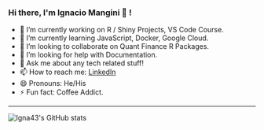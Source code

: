 ### Hi there, I'm Ignacio Mangini 👋 ! 

- 🔭 I’m currently working on R / Shiny Projects, VS Code Course.
- 🌱 I’m currently learning JavaScript, Docker, Google Cloud.
- 👯 I’m looking to collaborate on Quant Finance R Packages.   
- 🤔 I’m looking for help with Documentation.
- 💬 Ask me about any tech related stuff!
- 📫 How to reach me: [LinkedIn](https://www.linkedin.com/in/ignacio-mangini-baa275186/)
- 😄 Pronouns: He/His
- ⚡ Fun fact: Coffee Addict.

---

![Igna43's GitHub stats](https://github-readme-stats.vercel.app/api?username=Igna43&show_icons=true&theme=radical)
